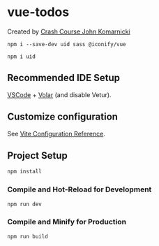 # vue-todos

Created by [Crash Course John Komarnicki](https://youtu.be/KTFH4P8unUQ)

```
npm i --save-dev uid sass @iconify/vue
```

```
npm i uid
```

## Recommended IDE Setup

[VSCode](https://code.visualstudio.com/) + [Volar](https://marketplace.visualstudio.com/items?itemName=Vue.volar) (and disable Vetur).

## Customize configuration

See [Vite Configuration Reference](https://vitejs.dev/config/).

## Project Setup

```sh
npm install
```

### Compile and Hot-Reload for Development

```sh
npm run dev
```

### Compile and Minify for Production

```sh
npm run build
```
